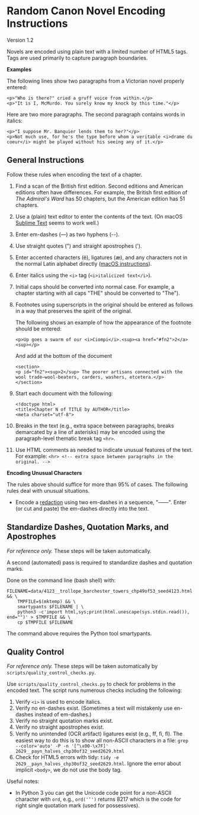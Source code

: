 Random Canon Novel Encoding Instructions
========================================

Version 1.2

Novels are encoded using plain text with a limited number of HTML5 tags. Tags are used primarily to capture paragraph boundaries.

**Examples**

The following lines show two paragraphs from a Victorian novel properly entered:

```
<p>"Who is there?" cried a gruff voice from within.</p>
<p>"It is I, McMurdo. You surely know my knock by this time."</p>
```

Here are two more paragraphs. The second paragraph contains words in italics:

```
<p>"I suppose Mr. Banquier lends them to her?"</p>
<p>Not much use, for he's the type before whom a veritable <i>drame du coeur</i> might be played without his seeing any of it.</p>
```

## General Instructions

Follow these rules when encoding the text of a chapter.

1.	Find a scan of the British first edition. Second editions and American editions often have differences. For example, the British first edition of *The Admiral's Ward* has 50 chapters, but the American edition has 51 chapters.
1.	Use a (plain) text editor to enter the contents of the text. (On macOS [Sublime Text](https://www.sublimetext.com/) seems to work well.)
1.	Enter em-dashes (—) as two hyphens (--).
1.	Use straight quotes (") and straight apostrophes (').
1.	Enter accented characters (ë), ligatures (æ), and any characters not in the normal Latin alphabet directly ([macOS instructions](https://support.apple.com/en-us/HT201586)).
1.	Enter italics using the ``<i>`` tag (``<i>italicized text</i>``).
1.	Initial caps should be converted into normal case. For example, a chapter starting with all caps "THE" should be converted to "The").
1.	Footnotes using superscripts in the original should be entered as follows in a way that preserves the spirit of the original.

    The following shows an example of how the appearance of the footnote should be entered:

    ```
    <p>Up goes a swarm of our <i>Ciompi</i>.<sup><a href="#fn2">2</a><sup></p>
    ```

    And add at the bottom of the document

    ```
    <section>
    <p id="fn2"><sup>2</sup> The poorer artisans connected with the wool trade—wool-beaters, carders, washers, etcetera.</p>
    </section>
    ```
1.	Start each document with the following:
    ```
    <!doctype html>
    <title>Chapter N of TITLE by AUTHOR</title>
    <meta charset="utf-8">
    ```
1.	Breaks in the text (e.g., extra space between paragraphs, breaks demarcated by a line of asterisks) may be encoded using the paragraph-level thematic break tag ``<hr>``.
1.	Use HTML comments as needed to indicate unusual features of the text. For example: ``<hr> <!-- extra space between paragraphs in the original. -->``


**Encoding Unusual Characters**

The rules above should suffice for more than 95% of cases. The following rules deal with unusual situations.

- Encode a [redaction](https://en.wikipedia.org/wiki/Fillet_(redaction)) using two em-dashes in a sequence, "—―". Enter (or cut and paste) the em-dashes directly into the text.


## Standardize Dashes, Quotation Marks, and Apostrophes

*For reference only.* These steps will be taken automatically.

A second (automated) pass is required to standardize dashes and quotation marks.

Done on the command line (bash shell) with:

```
FILENAME=data/4123__trollope_barchester_towers_chp49of53_seed4123.html && \
    TMPFILE=$(mktemp) && \
    smartypants $FILENAME | \
    python3 -c'import html,sys;print(html.unescape(sys.stdin.read()), end="")' > $TMPFILE && \
    cp $TMPFILE $FILENAME
```

The command above requires the Python tool smartypants.

## Quality Control

*For reference only.* These steps will be taken automatically by ``scripts/quality_control_checks.py``.

Use ``scripts/quality_control_checks.py`` to check for problems in the encoded text. The script runs numerous checks including the following:

1. Verify ``<i>`` is used to encode italics.
1. Verify no en-dashes exist. (Sometimes a text will mistakenly use en-dashes instead of em-dashes.)
1. Verify no straight quotation marks exist.
1. Verify no straight apostrophes exist.
1. Verify no unintended (OCR artifact) ligatures exist (e.g., ﬀ, ﬁ, ﬂ). The easiest way to do this is to show all non-ASCII characters in a file: ``grep --color='auto' -P -n '[^\x00-\x7F]' 2629__payn_halves_chp30of32_seed2629.html``
1. Check for HTML5 errors with tidy: ``tidy -e 2629__payn_halves_chp30of32_seed2629.html``. Ignore the error about implicit ``<body>``, we do not use the body tag.

Useful notes:

- In Python 3 you can get the Unicode code point for a non-ASCII character with ``ord``, e.g., ``ord('’')`` returns 8217 which is the code for right single quotation mark (used for possessives).
